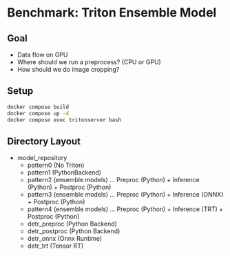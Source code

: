 # Benchmark: Triton Ensemble Model

## Goal

- Data flow on GPU
- Where should we run a preprocess? (CPU or GPU)
- How should we do image cropping?

## Setup

```bash
docker compose build
docker compose up -d
docker compose exec tritonserver bash
```

## Directory Layout

- model_repository
  - pattern0 (No Triton)
  - pattern1 (PythonBackend)
  - pattern2 (ensemble models) ... Preproc (Python) + Inference (Python) + Postproc (Python)
  - pattern3 (ensemble models) ... Preproc (Python) + Inference (ONNX) + Postproc (Python)
  - pattern4 (ensemble models) ... Preproc (Python) + Inference (TRT) + Postproc (Python)
  - detr_preproc (Python Backend)
  - detr_postproc (Python Backend)
  - detr_onnx (Onnx Runtime)
  - detr_trt (Tensor RT)
